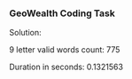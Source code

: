### GeoWealth Coding Task

Solution:

9 letter valid words count: 775

Duration in seconds: 0.1321563
